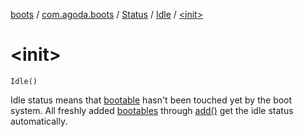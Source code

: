 [boots](../../../index.md) / [com.agoda.boots](../../index.md) / [Status](../index.md) / [Idle](index.md) / [&lt;init&gt;](./-init-.md)

# &lt;init&gt;

`Idle()`

Idle status means that [bootable](../../-bootable/index.md) hasn't been touched yet by the boot system.
All freshly added [bootables](../../-bootable/index.md) through [add()](../../-boots/add.md) get the idle status automatically.

